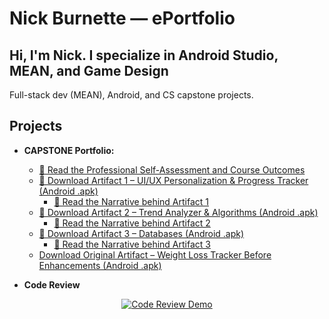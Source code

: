 
# Nick Burnette — ePortfolio

## Hi, I'm Nick. I specialize in Android Studio, MEAN, and Game Design
Full-stack dev (MEAN), Android, and CS capstone projects.

## Projects

- **CAPSTONE Portfolio:**
  - <a href="https://github.com/nrburnette/nrburnette.github.io/raw/main/CS%20499%20Nick%20Burnette%20Self-Assessment.docx" download>📝 Read the Professional Self-Assessment and Course Outcomes</a>
  - <a href="https://github.com/nrburnette/nrburnette.github.io/raw/main/NickBurnette-Capstone-Artifact1.apk" download>📱 Download Artifact 1 – UI/UX Personalization & Progress Tracker (Android .apk)</a>
    - <a href="https://github.com/nrburnette/nrburnette.github.io/raw/main/CS499%20Journaling%20the%20Enhancement%20Software%20Engineering%20Nick%20Burnette.docx)" download>📝 Read the Narrative behind Artifact 1</a>
  - <a href="https://github.com/nrburnette/nrburnette.github.io/raw/main/NickBurnette-Capstone-Artifact1.apk" download>📱 Download Artifact 2 – Trend Analyzer & Algorithms  (Android .apk)</a>
    - <a href="https://github.com/nrburnette/nrburnette.github.io/raw/main/CS499%20Journaling%20the%20Enhancement%20Algorithms%20and%20Data%20Structures%20Nick%20Burnette.docx" download>📝 Read the Narrative behind Artifact 2</a>
  - <a href="https://github.com/nrburnette/nrburnette.github.io/raw/main/NickBurnette-Capstone-Artifact3.apk" download>📱 Download Artifact 3 – Databases  (Android .apk)</a>
    - <a href="https://github.com/nrburnette/nrburnette.github.io/raw/main/CS499%20Journaling%20the%20Enhancement%20Databases%20Nick%20Burnette.docx" download>📝 Read the Narrative behind Artifact 3</a>
  - <a href="https://github.com/nrburnette/nrburnette.github.io/raw/main/app-debug-original%20(1).apk" download> Download Original Artifact – Weight Loss Tracker Before Enhancements (Android .apk)</a>  

- **Code Review**

<p align="center">
  <a href="https://www.youtube.com/watch?v=vBrBAROHwGs">
    <img src="https://img.youtube.com/vi/vBrBAROHwGs/0.jpg" alt="Code Review Demo">
  </a>
</p>

<!--
This entire section is hidden from the rendered portfolio.
It won’t appear on GitHub Pages or the repo preview.

- **Travlr Getaways (MEAN)**  
  Source: [GitHub](https://github.com/nrburnette/CS-465-fullstack)

- **Android App**  
  Source: [GitHub](https://github.com/nrburnette/CS360MobileApp)

- **Bitbucket Work (Requires Login)**  
  - [Calculator Project](https://bitbucket.org/calculator2/calculator/src/master/)
-->

